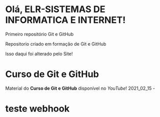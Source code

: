 # Olá, ELR-SISTEMAS DE INFORMATICA E INTERNET!
 
 Primeiro repositório Git e GitHub

 Repositorio criado em formação de Git e GitHub
 
 Isso daqui foi alterado pelo Site!

# Curso de Git e GitHub 
Material do **Curso de Git e GitHub** disponível no *YouTube*!
2021_02_15 - 
# **teste webhook**
